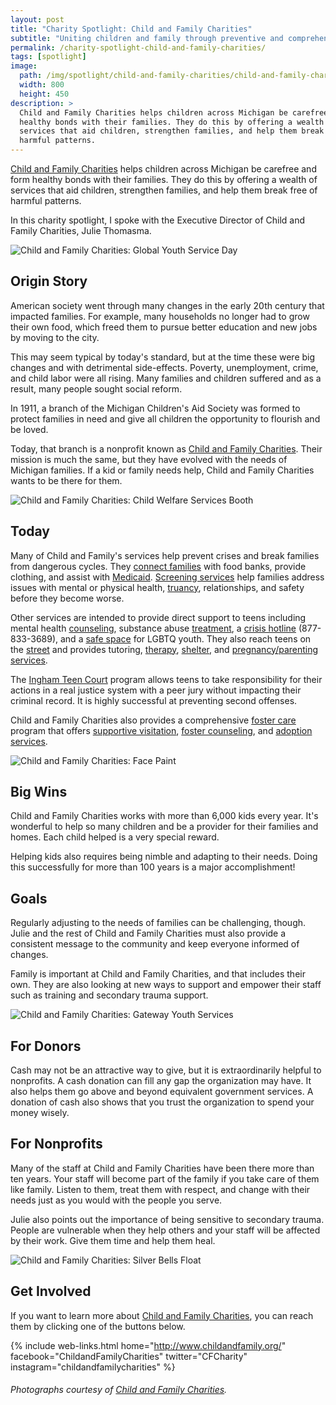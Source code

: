 ```yaml
---
layout: post
title: "Charity Spotlight: Child and Family Charities"
subtitle: "Uniting children and family through preventive and comprehensive support in times of crisis."
permalink: /charity-spotlight-child-and-family-charities/
tags: [spotlight]
image:
  path: /img/spotlight/child-and-family-charities/child-and-family-charities-child-welfare-services.jpg
  width: 800
  height: 450
description: >
  Child and Family Charities helps children across Michigan be carefree and form
  healthy bonds with their families. They do this by offering a wealth of
  services that aid children, strengthen families, and help them break free of
  harmful patterns.
---
```


[Child and Family Charities][1] helps children across Michigan be carefree and form healthy bonds with their families. They do this by offering a wealth of services that aid children, strengthen families, and help them break free of harmful patterns.

In this charity spotlight, I spoke with the Executive Director of Child and Family Charities, Julie Thomasma.

![][20]

## Origin Story

American society went through many changes in the early 20th century that impacted families. For example, many households no longer had to grow their own food, which freed them to pursue better education and new jobs by moving to the city.

This may seem typical by today's standard, but at the time these were big changes and with detrimental side-effects. Poverty, unemployment, crime, and child labor were all rising. Many families and children suffered and as a result, many people sought social reform.

In 1911, a branch of the Michigan Children's Aid Society was formed to protect families in need and give all children the opportunity to flourish and be loved.

Today, that branch is a nonprofit known as [Child and Family Charities][1]. Their mission is much the same, but they have evolved with the needs of Michigan families. If a kid or family needs help, Child and Family Charities wants to be there for them.

![][18]

## Today

Many of Child and Family's services help prevent crises and break families from dangerous cycles. They [connect families][2] with food banks, provide clothing, and assist with [Medicaid][3]. [Screening services][5] help families address issues with mental or physical health, [truancy][4], relationships, and safety before they become worse.

Other services are intended to provide direct support to teens including mental health [counseling][7], substance abuse [treatment][8], a [crisis hotline][9] (877-833-3689), and a [safe space][6] for LGBTQ youth. They also reach teens on the [street][10] and provides tutoring, [therapy][11], [shelter][12], and [pregnancy/parenting services][13].

The [Ingham Teen Court][23] program allows teens to take responsibility for their actions in a real justice system with a peer jury without impacting their criminal record. It is highly successful at preventing second offenses.

Child and Family Charities also provides a comprehensive [foster care][14] program that offers [supportive visitation][15], [foster counseling][16], and [adoption services][17].

![][19]

## Big Wins

Child and Family Charities works with more than 6,000 kids every year. It's wonderful to help so many children and be a provider for their families and homes. Each child helped is a very special reward.

Helping kids also requires being nimble and adapting to their needs. Doing this successfully for more than 100 years is a major accomplishment!

## Goals

Regularly adjusting to the needs of families can be challenging, though. Julie and the rest of Child and Family Charities must also provide a consistent message to the community and keep everyone informed of changes.

Family is important at Child and Family Charities, and that includes their own. They are also looking at new ways to support and empower their staff such as training and secondary trauma support.

![][22]

## For Donors

Cash may not be an attractive way to give, but it is extraordinarily helpful to nonprofits. A cash donation can fill any gap the organization may have. It also helps them go above and beyond equivalent government services.  A donation of cash also shows that you trust the organization to spend your money wisely.

## For Nonprofits

Many of the staff at Child and Family Charities have been there more than ten years. Your staff will become part of the family if you take care of them like family. Listen to them, treat them with respect, and change with their needs just as you would with the people you serve.

Julie also points out the importance of being sensitive to secondary trauma. People are vulnerable when they help others and your staff will be affected by their work. Give them time and help them heal.

![][21]

## Get Involved

If you want to learn more about [Child and Family Charities][1], you can reach them by clicking one of the buttons below.

{% include web-links.html home="http://www.childandfamily.org/" facebook="ChildandFamilyCharities" twitter="CFCharity" instagram="childandfamilycharities" %}

###### Photographs courtesy of [Child and Family Charities][1].



[1]: http://www.childandfamily.org/ "Child and Family Charities Homepage"
[2]: http://www.childandfamily.org/page.php?id=130 "Child and Family Charities: Family Growth Center"
[3]: http://www.childandfamily.org/page.php?id=132 "Child and Family Charities: Medicaid Outreach"
[4]: http://www.childandfamily.org/page.php?id=145 "Child and Family Charities: TEAM Attendance Program"
[5]: http://www.childandfamily.org/page.php?id=170 "Child and Family Charities: Nexus Screening Services"
[6]: http://www.childandfamily.org/page.php?id=170 "Child and Family Charities: T.R.U.E. (Teens Respecting and Understanding Each Other)"
[7]: http://www.childandfamily.org/page.php?id=171 "Child and Family Charities: Mental Health Counseling"
[8]: http://www.childandfamily.org/page.php?id=172 "Child and Family Charities: Substance Abuse Treatment"
[9]: http://www.childandfamily.org/page.php?id=159 "Child and Family Charities: 24-Hour Crisis Hotline"
[10]: http://www.childandfamily.org/page.php?id=157 "Child and Family Charities: Street Outreach"
[11]: http://www.childandfamily.org/page.php?id=152 "Child and Family Charities: Higher Ground"
[12]: http://www.childandfamily.org/page.php?id=153 "Child and Family Charities: Crossroads"
[13]: http://www.childandfamily.org/page.php?id=154 "Child and Family Charities: Angel House"
[14]: http://www.childandfamily.org/page.php?id=136 "Child and Family Charities: Foster Care"
[15]: http://www.childandfamily.org/page.php?id=135 "Child and Family Charities: Foster Care Supportive Visitation (FCSV)"
[16]: http://www.childandfamily.org/page.php?id=149 "Child and Family Charities: Foster Care Mental Health"
[17]: http://www.childandfamily.org/page.php?id=137 "Child and Family Charities: Adoption"
[18]: /img/spotlight/child-and-family-charities/child-and-family-charities-child-welfare-services.jpg "Child and Family Charities: Child Welfare Services Booth"
[19]: /img/spotlight/child-and-family-charities/child-and-family-charities-face-paint.jpg "Child and Family Charities: Face Paint"
[20]: /img/spotlight/child-and-family-charities/child-and-family-charities-global-youth-service-day.jpg "Child and Family Charities: Global Youth Service Day"
[21]: /img/spotlight/child-and-family-charities/child-and-family-charities-silver-bells-float.jpg "Child and Family Charities: Silver Bells Float"
[22]: /img/spotlight/child-and-family-charities/child-and-family-charities-gateway-youth-services.jpg "Child and Family Charities: Gateway Youth Services"
[23]: http://www.childandfamily.org/page.php?id=143 "Child and Family Charities: Ingham Teen Court"
